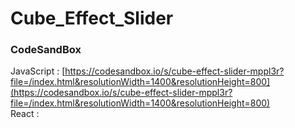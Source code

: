 # Cube_Effect_Slider


### CodeSandBox
JavaScript : [https://codesandbox.io/s/cube-effect-slider-mppl3r?file=/index.html&resolutionWidth=1400&resolutionHeight=800](https://codesandbox.io/s/cube-effect-slider-mppl3r?file=/index.html&resolutionWidth=1400&resolutionHeight=800) \
React : []()